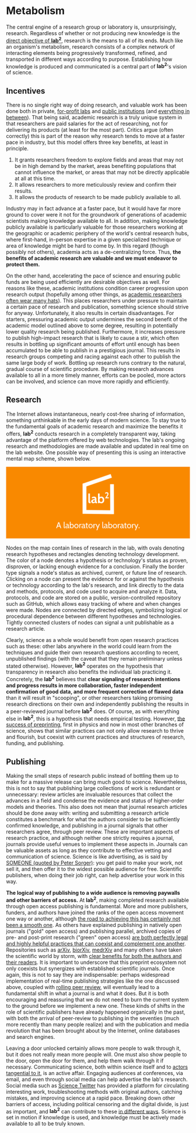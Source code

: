 # Metabolism

The central engine of a research group or laboratory is, unsurprisingly, research. Regardless of whether or not producing new knowledge is the [direct objective of **lab<sup>2</sup>**](philosophy.md), research is the means to all of its ends. Much like an organism's metabolism, research consists of a complex network of interacting elements being progressively transformed, refined, and transported in different ways according to purpose. Establishing how knowledge is produced and communicated is a central part of **lab<sup>2</sup>**'s vision of science.

## Incentives

There is no single right way of doing research, and valuable work has been done both in private, [for-profit labs]() and [public institutions]() (and [everything in between]()). That being said, academic research is a truly unique system in that researchers are paid salaries for the act of researching, not for delivering its products (at least for the most part). Critics argue (often correctly) this is part of the reason why research tends to move at a faster pace in industry, but this model offers three key benefits, at least in principle.

1. It grants researchers freedom to explore fields and areas that may not be in high demand by the market, areas benefiting populations that cannot influence the market, or areas that may not be directly applicable at all at this time.
2. It allows researchers to more meticulously review and confirm their results.
3. It allows the products of research to be made publicly available to all.

Industry may in fact advance at a faster pace, but it would have far more ground to cover were it not for the groundwork of generations of academic scientists making knowledge available to all. In addition, making knowledge publicly available is particularly valuable for those researchers working at the geographic or academic periphery of the world's central research hubs, where first-hand, in-person expertise in a given specialized technique or area of knowledge might be hard to come by. In this regard (though possibly not others), academia acts as a de-centralizing force. Thus, **the benefits of academic research are valuable and we must endeavor to protect them.**

On the other hand, accelerating the pace of science and ensuring public funds are being used efficiently are desirable objectives as well. For reasons like these, academic institutions condition career progression upon research output (hopefully among other things, as [academic researchers often wear many hats](growth.md)). This places researchers under pressure to maintain a certain pace of research and publication, something science should strive for anyway. Unfortunately, it also results in certain disadvantages. For starters, pressuring academic output undermines the second benefit of the academic model outlined above to some degree, resulting in potentially lower quality research being published. Furthermore, it increases pressure to publish high-impact research that is likely to cause a stir, which often results in bottling up significant amounts of effort until enough has been accumulated to be able to publish in a prestigious journal. This results in research groups competing and racing against each other to publish the same large body of work. Bottling up research runs contrary to the natural, gradual course of scientific procedure. By making research advances available to all in a more timely manner, efforts can be pooled, more actors can be involved, and science can move more rapidly and efficiently.

## Research

The Internet allows instantaneous, nearly cost-free sharing of information, something unthinkable in the early days of modern science. To stay true to the fundamental goals of academic research and maximize the benefits it offers, **lab<sup>2</sup>** conducts research in a completely transparent way, taking advantage of the platform offered by web technologies. The lab's ongoing research and methodologies are made available and updated in real time on the lab website. One possible way of presenting this is using an interactive mental map scheme, shown below.

[![labSquared logo][logo]](index.md)

Nodes on the map contain lines of research in the lab, with ovals denoting research hypotheses and rectangles denoting technology development. The color of a node denotes a hypothesis or technology's status as proven, disproven, or lacking enough evidence for a conclusion. Finally the border type signals a node's status as archived, current, or future line of research. Clicking on a node can present the evidence for or against the hypothesis or technology according to the lab's research, and link directly to the data and methods, protocols, and code used to acquire and analyze it. Data, protocols, and code are stored on a public, version-controlled repository such as GitHub, which allows easy tracking of where and when changes were made. Nodes are connected by directed edges, symbolizing logical or procedural dependence between different hypotheses and technologies. Tightly connected clusters of nodes can signal a unit publishable as a research article.

Clearly, science as a whole would benefit from open research practices such as these: other labs anywhere in the world could learn from the techniques and guide their own research questions according to recent, unpublished findings (with the caveat that they remain preliminary unless stated otherwise). However, **lab<sup>2</sup>** operates on the hypothesis that transparency in research also benefits the individual lab practicing it. Concretely, the **lab<sup>2</sup>** believes that **clear signaling of research intentions and progress results in more collaboration, faster independent confirmation of good data, and more frequent correction of flawed data** than it will result in "scooping", or other researchers taking promising research directions on their own and independently publishing the results in a peer-reviewed journal before **lab<sup>2</sup>** does. Of course, as with everything else in **lab<sup>2</sup>**, this is a hypothesis that needs empirical testing. However, [the success of preprinting](), first in physics and now in most other branches of science, shows that similar practices can not only allow research to thrive and flourish, but coexist with current practices and structures of research, funding, and publishing.

## Publishing

Making the small steps of research public instead of bottling them up to make for a massive release can bring much good to science. Nevertheless, this is not to say that publishing large collections of work is redundant or unnecessary: review articles are invaluable resources that collect the advances in a field and condense the evidence and status of higher-order models and theories. This also does not mean that journal research articles should be done away with: writing and submitting a research article constitutes a benchmark for what the authors consider to be sufficiently confirmed knowledge, and publishing in a journal signals that other researchers agree, through peer review. These are important aspects of research practice, and although neither one strictly requires a journal, journals provide useful venues to implement these aspects in. Journals can be valuable assets as long as they contribute to effective vetting and communication of science. Science is like advertising, as is said by [SOMEONE (quoted by Peter Sorger)](): you get paid to make your work, not sell it, and then offer it to the widest possible audience for free. Scientific publishers, when doing their job right, can help advertise your work in this way.

**The logical way of publishing to a wide audience is removing paywalls and other barriers of access.** At **lab<sup>2</sup>**, making completed research available through open access publishing is fundamental. More and more publishers, funders, and authors have joined the ranks of the open access movement one way or another, although [the road to achieving this has certainly not been a smooth one](). As others have explained publishing in natively open journals ("gold" open access) and publishing parallel, archived copies of pre- and post-print research ("green" open access) [are both perfectly legal and highly helpful practices that can coexist and complement one another](). Repositories such as [arXiv](), [biorXiv](), [medrXiv]() and many others have taken the scientific world by storm, with [clear benefits for both the authors and their readers](). It is important to underscore that this preprint ecosystem not only coexists but synergizes with established scientific journals. Once again, this is not to say they are indispensable: perhaps widespread implementation of real-time publishing strategies like the one discussed above, coupled with [rolling peer review](), will eventually lead to a fundamental shift in what a journal is and what it does. But it is both encouraging and reassuring that we do not need to burn the current system to the ground before we implement a new one. These kinds of shifts in the role of scientific publishers have already happened organically in the past, with both the arrival of peer-review to publishing in the seventies (much more recently than many people realize) and with the publication and media revolution that has been brought about by the Internet, online databases and search engines.

Leaving a door unlocked certainly allows more people to walk through it, but it does not really mean more people will. One must also show people to the door, open the door for them, and help them walk through it if necessary. Communicating science, both within science itself and to [actors tangential to it](ecology.md), is an active affair. Engaging audiences at conferences, via email, and even through social media can help advertise the lab's research. Social media such as [Science Twitter]() has provided a platform for circulating interesting work, troubleshooting methods with original authors, catching mistakes, and improving science at a rapid pace. Breaking down other barriers of access, including political censoring and the digital divide, is just as important, and **lab<sup>2</sup>** can contribute to these [in different ways](ecology.md). Science is set in motion if knowledge is used, and knowledge must be actively made available to all to be truly known.

[logo]: img/labSquared_logo_title.svg "labSquared: A laboratory laboratory"

